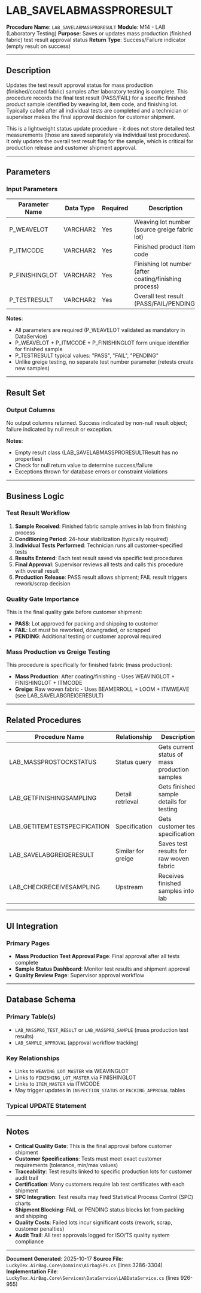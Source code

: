 # LAB_SAVELABMASSPRORESULT

**Procedure Name**: `LAB_SAVELABMASSPRORESULT`
**Module**: M14 - LAB (Laboratory Testing)
**Purpose**: Saves or updates mass production (finished fabric) test result approval status
**Return Type**: Success/Failure indicator (empty result on success)

---

## Description

Updates the test result approval status for mass production (finished/coated fabric) samples after laboratory testing is complete. This procedure records the final test result (PASS/FAIL) for a specific finished product sample identified by weaving lot, item code, and finishing lot. Typically called after all individual tests are completed and a technician or supervisor makes the final approval decision for customer shipment.

This is a lightweight status update procedure - it does not store detailed test measurements (those are saved separately via individual test procedures). It only updates the overall test result flag for the sample, which is critical for production release and customer shipment approval.

---

## Parameters

### Input Parameters

| Parameter Name | Data Type | Required | Description |
|---------------|-----------|----------|-------------|
| P_WEAVELOT | VARCHAR2 | Yes | Weaving lot number (source greige fabric lot) |
| P_ITMCODE | VARCHAR2 | Yes | Finished product item code |
| P_FINISHINGLOT | VARCHAR2 | Yes | Finishing lot number (after coating/finishing process) |
| P_TESTRESULT | VARCHAR2 | Yes | Overall test result (PASS/FAIL/PENDING) |

**Notes**:
- All parameters are required (P_WEAVELOT validated as mandatory in DataService)
- P_WEAVELOT + P_ITMCODE + P_FINISHINGLOT form unique identifier for finished sample
- P_TESTRESULT typical values: "PASS", "FAIL", "PENDING"
- Unlike greige testing, no separate test number parameter (retests create new samples)

---

## Result Set

### Output Columns

No output columns returned. Success indicated by non-null result object; failure indicated by null result or exception.

**Notes**:
- Empty result class (LAB_SAVELABMASSPRORESULTResult has no properties)
- Check for null return value to determine success/failure
- Exceptions thrown for database errors or constraint violations

---

## Business Logic

### Test Result Workflow

1. **Sample Received**: Finished fabric sample arrives in lab from finishing process
2. **Conditioning Period**: 24-hour stabilization (typically required)
3. **Individual Tests Performed**: Technician runs all customer-specified tests
4. **Results Entered**: Each test result saved via specific test procedures
5. **Final Approval**: Supervisor reviews all tests and calls this procedure with overall result
6. **Production Release**: PASS result allows shipment; FAIL result triggers rework/scrap decision

### Quality Gate Importance

This is the final quality gate before customer shipment:
- **PASS**: Lot approved for packing and shipping to customer
- **FAIL**: Lot must be reworked, downgraded, or scrapped
- **PENDING**: Additional testing or customer approval required

### Mass Production vs Greige Testing

This procedure is specifically for finished fabric (mass production):
- **Mass Production**: After coating/finishing - Uses WEAVINGLOT + FINISHINGLOT + ITMCODE
- **Greige**: Raw woven fabric - Uses BEAMERROLL + LOOM + ITMWEAVE (see LAB_SAVELABGREIGERESULT)

---
## Related Procedures

| Procedure Name | Relationship | Description |
|---------------|--------------|-------------|
| LAB_MASSPROSTOCKSTATUS | Status query | Gets current status of mass production samples |
| LAB_GETFINISHINGSAMPLING | Detail retrieval | Gets finished sample details for testing |
| LAB_GETITEMTESTSPECIFICATION | Specification | Gets customer test specifications |
| LAB_SAVELABGREIGERESULT | Similar for greige | Saves test results for raw woven fabric |
| LAB_CHECKRECEIVESAMPLING | Upstream | Receives finished samples into lab |

---

## UI Integration

### Primary Pages

- **Mass Production Test Approval Page**: Final approval after all tests complete
- **Sample Status Dashboard**: Monitor test results and shipment approval
- **Quality Review Page**: Supervisor approval workflow

---

## Database Schema

### Primary Table(s)
- `LAB_MASSPRO_TEST_RESULT` or `LAB_MASSPRO_SAMPLE` (mass production test results)
- `LAB_SAMPLE_APPROVAL` (approval workflow tracking)

### Key Relationships
- Links to `WEAVING_LOT_MASTER` via WEAVINGLOT
- Links to `FINISHING_LOT_MASTER` via FINISHINGLOT
- Links to `ITEM_MASTER` via ITMCODE
- May trigger updates in `INSPECTION_STATUS` or `PACKING_APPROVAL` tables

### Typical UPDATE Statement
---

## Notes

- **Critical Quality Gate**: This is the final approval before customer shipment
- **Customer Specifications**: Tests must meet exact customer requirements (tolerance, min/max values)
- **Traceability**: Test results linked to specific production lots for customer audit trail
- **Certification**: Many customers require lab test certificates with each shipment
- **SPC Integration**: Test results may feed Statistical Process Control (SPC) charts
- **Shipment Blocking**: FAIL or PENDING status blocks lot from packing and shipping
- **Quality Costs**: Failed lots incur significant costs (rework, scrap, customer penalties)
- **Audit Trail**: All test approvals logged for ISO/TS quality system compliance

---

**Document Generated**: 2025-10-17
**Source File**: `LuckyTex.AirBag.Core\Domains\AirbagSPs.cs` (lines 3286-3304)
**Implementation File**: `LuckyTex.AirBag.Core\Services\DataService\LABDataService.cs` (lines 926-955)
